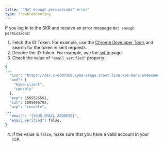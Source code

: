 ```yaml
---
title: '"Not enough permissions" error'
type: Troubleshooting
---
```


If you log in to the SKR and receive an error message `Not enough permissions`:

1. Fetch the ID Token. For example, use the [Chrome Developer Tools](https://developers.google.com/web/tools/chrome-devtools) and search for the token in sent requests.
2. Decode the ID Token. For example, use the [jwt.io](https://jwt.io/) page.
3. Check the value of `"email_verified"` property:

```bash
{
...
  "iss": "https://dex.c-6d073c0.kyma-stage.shoot.live.k8s-hana.ondemand.com",
  "aud": [
    "kyma-client",
    "console"
  ],
  "exp": 1595525592,
  "iat": 1595496792,
  "azp": "console",
...
  "email": "{YOUR_EMAIL_ADDRESS}",
  "email_verified": false,
}
```

4. If the value is `false`, make sure that you have a valid account in your IDP.